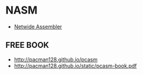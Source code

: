 # NASM
* [Netwide Assembler](https://github.com/netwide-assembler/nasm)

## FREE BOOK
* http://pacman128.github.io/pcasm
* http://pacman128.github.io/static/pcasm-book.pdf
